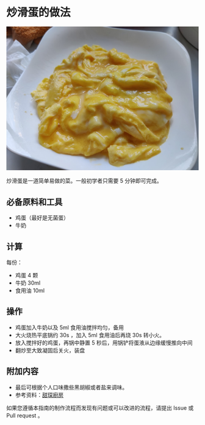 # 炒滑蛋的做法

![炒滑蛋成品](./炒滑蛋.jpg)

炒滑蛋是一道简单易做的菜。一般初学者只需要 5 分钟即可完成。

## 必备原料和工具

- 鸡蛋（最好是无菌蛋）
- 牛奶

## 计算

每份：

- 鸡蛋 4 颗
- 牛奶 30ml
- 食用油 10ml
## 操作

- 鸡蛋加入牛奶以及 5ml 食用油搅拌均匀，备用
- 大火烧热平底锅约 30s ，加入 5ml 食用油后再烧 30s 转小火。
- 放入搅拌好的鸡蛋，再锅中静置 5 秒后，用锅铲将蛋液从边缘缓慢推向中间
- 翻炒至大致凝固后关火，装盘

## 附加内容

- 最后可根据个人口味撒些黑胡椒或者盐来调味。
- 参考资料：[甜琛廚房](http://sweetheartkitchen.com/recipes/scrambled-egg/)

如果您遵循本指南的制作流程而发现有问题或可以改进的流程，请提出 Issue 或 Pull request 。
